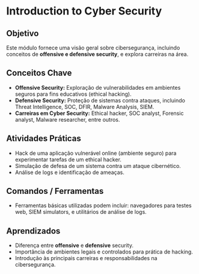 # Introduction to Cyber Security

## Objetivo
Este módulo fornece uma visão geral sobre cibersegurança, incluindo conceitos de **offensive e defensive security**, e explora carreiras na área.

## Conceitos Chave
- **Offensive Security:** Exploração de vulnerabilidades em ambientes seguros para fins educativos (ethical hacking).
- **Defensive Security:** Proteção de sistemas contra ataques, incluindo Threat Intelligence, SOC, DFIR, Malware Analysis, SIEM.
- **Carreiras em Cyber Security:** Ethical hacker, SOC analyst, Forensic analyst, Malware researcher, entre outros.

## Atividades Práticas
- Hack de uma aplicação vulnerável online (ambiente seguro) para experimentar tarefas de um ethical hacker.
- Simulação de defesa de um sistema contra um ataque cibernético.
- Análise de logs e identificação de ameaças.

## Comandos / Ferramentas
- Ferramentas básicas utilizadas podem incluir: navegadores para testes web, SIEM simulators, e utilitários de análise de logs.

## Aprendizados
- Diferença entre **offensive** e **defensive** security.
- Importância de ambientes legais e controlados para prática de hacking.
- Introdução às principais carreiras e responsabilidades na cibersegurança.
